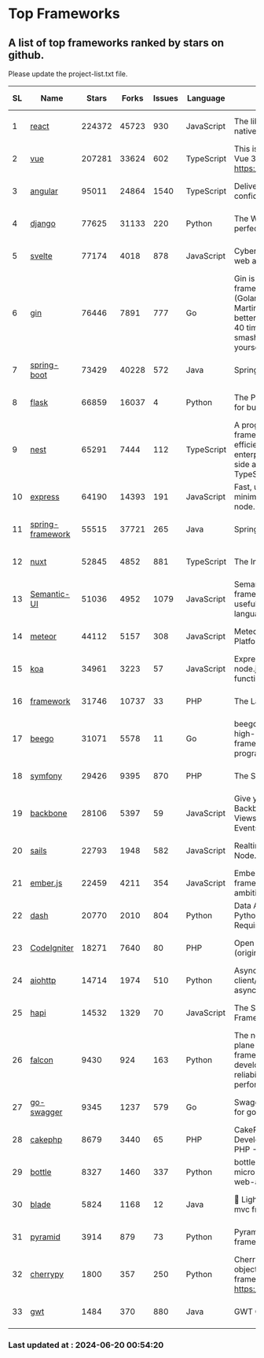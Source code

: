 # Top Frameworks
## A list of top frameworks ranked by stars on github.  
Please update the project-list.txt file.

| SL| Name  | Stars| Forks| Issues | Language | Description | Last Commit |
| --| ------| -----| ---- | ------ | -------- | ----------- | ----------- |
| 1 | [react](https://github.com/facebook/react) | 224372 | 45723 | 930 | JavaScript | The library for web and native user interfaces. | 2024-06-19 18:19:48 |
| 2 | [vue](https://github.com/vuejs/vue) | 207281 | 33624 | 602 | TypeScript | This is the repo for Vue 2. For Vue 3, go to https://github.com/vuejs/core | 2024-06-14 12:52:12 |
| 3 | [angular](https://github.com/angular/angular) | 95011 | 24864 | 1540 | TypeScript | Deliver web apps with confidence 🚀 | 2024-06-18 19:26:00 |
| 4 | [django](https://github.com/django/django) | 77625 | 31133 | 220 | Python | The Web framework for perfectionists with deadlines. | 2024-06-18 15:25:43 |
| 5 | [svelte](https://github.com/sveltejs/svelte) | 77174 | 4018 | 878 | JavaScript | Cybernetically enhanced web apps | 2024-06-19 20:34:54 |
| 6 | [gin](https://github.com/gin-gonic/gin) | 76446 | 7891 | 777 | Go | Gin is a HTTP web framework written in Go (Golang). It features a Martini-like API with much better performance -- up to 40 times faster. If you need smashing performance, get yourself some Gin. | 2024-06-15 16:28:08 |
| 7 | [spring-boot](https://github.com/spring-projects/spring-boot) | 73429 | 40228 | 572 | Java | Spring Boot | 2024-06-19 19:42:49 |
| 8 | [flask](https://github.com/pallets/flask) | 66859 | 16037 | 4 | Python | The Python micro framework for building web applications. | 2024-06-07 19:04:18 |
| 9 | [nest](https://github.com/nestjs/nest) | 65291 | 7444 | 112 | TypeScript | A progressive Node.js framework for building efficient, scalable, and enterprise-grade server-side applications with TypeScript/JavaScript 🚀 | 2024-06-18 10:51:06 |
| 10 | [express](https://github.com/expressjs/express) | 64190 | 14393 | 191 | JavaScript | Fast, unopinionated, minimalist web framework for node. | 2024-06-10 21:19:11 |
| 11 | [spring-framework](https://github.com/spring-projects/spring-framework) | 55515 | 37721 | 265 | Java | Spring Framework | 2024-06-19 16:15:55 |
| 12 | [nuxt](https://github.com/nuxt/nuxt) | 52845 | 4852 | 881 | TypeScript | The Intuitive Vue Framework. | 2024-06-19 20:51:38 |
| 13 | [Semantic-UI](https://github.com/Semantic-Org/Semantic-UI) | 51036 | 4952 | 1079 | JavaScript | Semantic is a UI component framework based around useful principles from natural language. | 2023-01-11 17:05:32 |
| 14 | [meteor](https://github.com/meteor/meteor) | 44112 | 5157 | 308 | JavaScript | Meteor, the JavaScript App Platform | 2024-06-17 17:07:07 |
| 15 | [koa](https://github.com/koajs/koa) | 34961 | 3223 | 57 | JavaScript | Expressive middleware for node.js using ES2017 async functions | 2024-05-30 01:02:33 |
| 16 | [framework](https://github.com/laravel/framework) | 31746 | 10737 | 33 | PHP | The Laravel Framework. | 2024-06-19 21:16:12 |
| 17 | [beego](https://github.com/beego/beego) | 31071 | 5578 | 11 | Go | beego is an open-source, high-performance web framework for the Go programming language. | 2024-05-26 06:25:36 |
| 18 | [symfony](https://github.com/symfony/symfony) | 29426 | 9395 | 870 | PHP | The Symfony PHP framework | 2024-06-19 06:18:13 |
| 19 | [backbone](https://github.com/jashkenas/backbone) | 28106 | 5397 | 59 | JavaScript | Give your JS App some Backbone with Models, Views, Collections, and Events | 2024-03-06 23:22:47 |
| 20 | [sails](https://github.com/balderdashy/sails) | 22793 | 1948 | 582 | JavaScript | Realtime MVC Framework for Node.js | 2024-05-17 22:00:56 |
| 21 | [ember.js](https://github.com/emberjs/ember.js) | 22459 | 4211 | 354 | JavaScript | Ember.js - A JavaScript framework for creating ambitious web applications | 2024-06-17 20:26:28 |
| 22 | [dash](https://github.com/plotly/dash) | 20770 | 2010 | 804 | Python | Data Apps & Dashboards for Python. No JavaScript Required. | 2024-06-18 13:21:41 |
| 23 | [CodeIgniter](https://github.com/bcit-ci/CodeIgniter) | 18271 | 7640 | 80 | PHP | Open Source PHP Framework (originally from EllisLab) | 2024-03-20 03:51:42 |
| 24 | [aiohttp](https://github.com/aio-libs/aiohttp) | 14714 | 1974 | 510 | Python | Asynchronous HTTP client/server framework for asyncio and Python | 2024-06-17 22:07:30 |
| 25 | [hapi](https://github.com/hapijs/hapi) | 14532 | 1329 | 70 | JavaScript | The Simple, Secure Framework Developers Trust | 2024-06-12 08:03:13 |
| 26 | [falcon](https://github.com/falconry/falcon) | 9430 | 924 | 163 | Python | The no-magic web data plane API and microservices framework for Python developers, with a focus on reliability, correctness, and performance at scale. | 2024-05-07 19:30:52 |
| 27 | [go-swagger](https://github.com/go-swagger/go-swagger) | 9345 | 1237 | 579 | Go | Swagger 2.0 implementation for go | 2024-05-13 17:21:38 |
| 28 | [cakephp](https://github.com/cakephp/cakephp) | 8679 | 3440 | 65 | PHP | CakePHP: The Rapid Development Framework for PHP - Official Repository | 2024-06-12 22:08:53 |
| 29 | [bottle](https://github.com/bottlepy/bottle) | 8327 | 1460 | 337 | Python | bottle.py is a fast and simple micro-framework for python web-applications. | 2024-01-03 22:31:48 |
| 30 | [blade](https://github.com/lets-blade/blade) | 5824 | 1168 | 12 | Java | :rocket: Lightning fast and elegant mvc framework for Java8 | 2024-06-17 01:05:35 |
| 31 | [pyramid](https://github.com/Pylons/pyramid) | 3914 | 879 | 73 | Python | Pyramid - A Python web framework | 2024-06-10 16:09:42 |
| 32 | [cherrypy](https://github.com/cherrypy/cherrypy) | 1800 | 357 | 250 | Python | CherryPy is a pythonic, object-oriented HTTP framework.      https://cherrypy.dev | 2024-06-14 15:21:15 |
| 33 | [gwt](https://github.com/gwtproject/gwt) | 1484 | 370 | 880 | Java | GWT Open Source Project | 2024-06-04 17:54:18 |

### Last updated at : 2024-06-20 00:54:20
